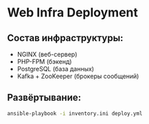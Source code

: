 # Web Infra Deployment

## Состав инфраструктуры:
- NGINX (веб-сервер)
- PHP-FPM (бэкенд)
- PostgreSQL (база данных)
- Kafka + ZooKeeper (брокеры сообщений)

## Развёртывание:
```bash
ansible-playbook -i inventory.ini deploy.yml